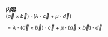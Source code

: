 **内容**  
$(\vec a\times\vec b)\cdot(\lambda\cdot\vec c+\mu\cdot\vec d)$  
  
$=\lambda\cdot(\vec a\times\vec b)\cdot\vec c+\mu\cdot(\vec a\times\vec b)\cdot\vec d$  
